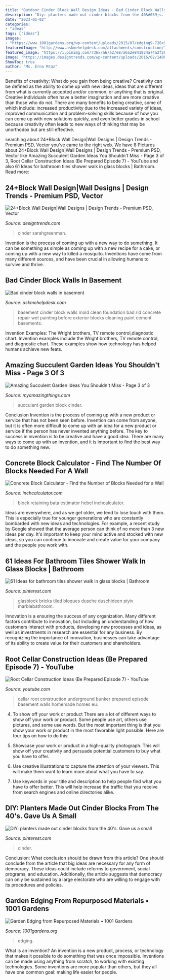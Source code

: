 ```yaml
---
title: "Outdoor Cinder Block Wall Design Ideas - Bad Cinder Block Walls In Basement"
description: "Diy: planters made out cinder blocks from the 40&#039;s. gave us a small"
date: "2023-01-02"
categories:
- "ideas"
tags: ["ideas"]
images:
- "https://www.1001gardens.org/wp-content/uploads/2015/07/edging9-728x546.jpg"
featuredImage: "http://www.askmehelpdesk.com/attachments/construction/16502d1234148544-bad-cinder-block-walls-basement-basement-1.jpg"
featured_image: "https://i.pinimg.com/736x/a6/a2/e8/a6a2e841824a74a2f2808b188ecd83c9--diy-planters-cinder-blocks.jpg"
image: "https://images.designtrends.com/wp-content/uploads/2016/02/14084228/Green-Blue-Contemporary-room-with-cinder-block-walls-design.jpeg"
ShowToc: true
author: "Ms. Erna Mraz"
---
```



Benefits of creativity: What do you gain from being creative?
Creativity can be defined as the ability to come up with new ideas, ideas that are different from what is currently accepted and/or common, or anything that is original. Creative individuals often have a better imagination and are more creative than those who do not. There are many benefits to being creative, some of which include: increased productivity due to the increased variety of ideas, improved communication and problem-solving skills because of how you can come up with new solutions quickly, and even better grades in school because creativity often leads to new ways of thinking that may be unorthodox but are still effective.

	

		
searching about 24+Block Wall Design|Wall Designs | Design Trends - Premium PSD, Vector you've came to the right web. We have 8 Pictures about 24+Block Wall Design|Wall Designs | Design Trends - Premium PSD, Vector like Amazing Succulent Garden Ideas You Shouldn&#039;t Miss - Page 3 of 3, Root Cellar Construction Ideas (Be Prepared Episode 7) - YouTube and also 61 Ideas for bathroom tiles shower walk in glass blocks | Bathroom. Read more:
		
    
## 24+Block Wall Design|Wall Designs | Design Trends - Premium PSD, Vector

<img loading=lazy src="https://images.designtrends.com/wp-content/uploads/2016/02/14084228/Green-Blue-Contemporary-room-with-cinder-block-walls-design.jpeg" onerror="this.onerror=null;this.src='https://tse1.mm.bing.net/th?id=OIP.orOki1WmVs8a2N7ugt1FzQHaJ4&amp;pid=15.1';" alt="24+Block Wall Design|Wall Designs | Design Trends - Premium PSD, Vector">

_Source: designtrends.com_

>cinder sarahgreenman. 

	

Invention is the process of coming up with a new way to do something. It can be something as simple as coming up with a new recipe for a cake, or coming up with a new way to killed a mosquito. Inventions have come from many different sources, and have been crucial in allowing humans to survive and thrive.

    
## Bad Cinder Block Walls In Basement

<img loading=lazy src="http://www.askmehelpdesk.com/attachments/construction/16502d1234148544-bad-cinder-block-walls-basement-basement-1.jpg" onerror="this.onerror=null;this.src='https://tse3.mm.bing.net/th?id=OIP.NcyWpgvJoBBvINOnAhry9wHaJ4&amp;pid=15.1';" alt="Bad cinder block walls in basement">

_Source: askmehelpdesk.com_

>basement cinder block walls mold clean foundation bad rid concrete repair wet painting before exterior blocks cleaning paint cement basements. 

	

Invention Examples: The Wright brothers, TV remote control,diagnostic chart.
Invention examples include the Wright brothers, TV remote control, and diagnostic chart. These examples show how technology has helped humans achieve new feats.

    
## Amazing Succulent Garden Ideas You Shouldn&#039;t Miss - Page 3 Of 3

<img loading=lazy src="http://myamazingthings.com/wp-content/uploads/2017/04/cinderblock.jpg" onerror="this.onerror=null;this.src='https://tse1.mm.bing.net/th?id=OIP.mL1Iv9krHNb-cF3qbx9-cgHaGR&amp;pid=15.1';" alt="Amazing Succulent Garden Ideas You Shouldn&#039;t Miss - Page 3 of 3">

_Source: myamazingthings.com_

>succulent garden block cinder. 

	

Conclusion
Invention is the process of coming up with a new product or service that has not been seen before. Invention can come from anyone, but it is often more difficult to come up with an idea for a new product or service if the person has never invented anything before. The key to success in invention is to be creative and have a good idea. There are many ways to come up with an invention, and it is important to find the best way to do something new.

    
## Concrete Block Calculator - Find The Number Of Blocks Needed For A Wall

<img loading=lazy src="https://www.inchcalculator.com/wp-content/uploads/2016/02/concrete-block-wall.jpg" onerror="this.onerror=null;this.src='https://tse2.mm.bing.net/th?id=OIP.y0yFDtWaD-MqkhzI8R0BOQHaE8&amp;pid=15.1';" alt="Concrete Block Calculator - Find the Number of Blocks Needed for a Wall">

_Source: inchcalculator.com_

>block retaining bata estimator hebel inchcalculator. 

	

Ideas are everywhere, and as we get older, we tend to lose touch with them. This is especially true for younger generations who are constantly bombarded with new ideas and technologies. For example, a recent study by Google showed that the average person can think of no more than 3 new ideas per day. It's important to keep your mind active and stocked with new ideas, so you can continue to innovate and create value for your company and the people you work with.

    
## 61 Ideas For Bathroom Tiles Shower Walk In Glass Blocks | Bathroom

<img loading=lazy src="https://i.pinimg.com/736x/f9/e8/a2/f9e8a2c765248ed6326788dd026940d0.jpg" onerror="this.onerror=null;this.src='https://tse3.mm.bing.net/th?id=OIP.HQOsz-ZqJ83nVF-vAqmZlQAAAA&amp;pid=15.1';" alt="61 Ideas for bathroom tiles shower walk in glass blocks | Bathroom">

_Source: pinterest.com_

>glasblock bricks tiled bloques dusche duschideen piyiv marblebathroom. 

	

Innovation is a ensuring the success of any organization. Many different factors contribute to innovation, but including an understanding of how customers interact with products, developing new processes and ideas, as well as investments in research are essential for any business. By recognizing the importance of innovation, businesses can take advantage of its ability to create value for their customers and shareholders.

    
## Root Cellar Construction Ideas (Be Prepared Episode 7) - YouTube

<img loading=lazy src="http://i.ytimg.com/vi/B38uSm-0_EU/maxresdefault.jpg" onerror="this.onerror=null;this.src='https://tse1.mm.bing.net/th?id=OIP.QZxTRvzXihuLXHSkgudmOgHaEK&amp;pid=15.1';" alt="Root Cellar Construction Ideas (Be Prepared Episode 7) - YouTube">

_Source: youtube.com_

>cellar root construction underground bunker prepared episode basement walls homemade homes eu. 

	

4. To show off your work or product
There are a lot of different ways to show off your work or product. Some people use art, others use pictures, and some use words. But the most important thing is that you show your work or product in the most favorable light possible. Here are four tips on how to do this:
1. Showcase your work or product in a high-quality photograph. This will show off your creativity and persuade potential customers to buy what you have to offer.

2. Use creative illustrations to capture the attention of your viewers. This will make them want to learn more about what you have to say.

3. Use keywords in your title and description to help people find what you have to offer better. This will help increase the traffic that you receive from search engines and online directories alike.


    
## DIY: Planters Made Out Cinder Blocks From The 40&#039;s. Gave Us A Small

<img loading=lazy src="https://i.pinimg.com/736x/a6/a2/e8/a6a2e841824a74a2f2808b188ecd83c9--diy-planters-cinder-blocks.jpg" onerror="this.onerror=null;this.src='https://tse4.mm.bing.net/th?id=OIP.rWFxJ7-ahMDZL0SzqxczcwHaJ3&amp;pid=15.1';" alt="DIY: planters made out cinder blocks from the 40&#039;s. Gave us a small">

_Source: pinterest.com_

>cinder. 

	

Conclusion: What conclusion should be drawn from this article?
One should conclude from the article that big ideas are necessary for any form of democracy. These ideas could include reforms to government, social programs, and education. Additionally, the article suggests that democracy can only be sustained by a large electorate who are willing to engage with its procedures and policies.

    
## Garden Edging From Repurposed Materials • 1001 Gardens

<img loading=lazy src="https://www.1001gardens.org/wp-content/uploads/2015/07/edging9-728x546.jpg" onerror="this.onerror=null;this.src='https://tse2.mm.bing.net/th?id=OIP.dttvktgndKoJtFJZL8BO-AHaFj&amp;pid=15.1';" alt="Garden Edging from Repurposed Materials • 1001 Gardens">

_Source: 1001gardens.org_

>edging. 

	

What is an invention?
An invention is a new product, process, or technology that makes it possible to do something that was once impossible. Inventions can be made using anything from scratch, to working with existing technologies. Some inventions are more popular than others, but they all have one common goal: making life easier for people.

